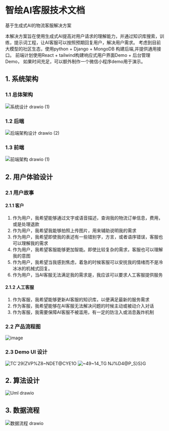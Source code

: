 # 智绘AI客服技术文档
基于生成式AI的物流客服解决方案

本解决方案旨在使用生成式AI提高对用户请求的理解能力，并通过知识库搜索，训练，提示词工程，让AI客服可以按照预期回复用户，解决用户需求。
考虑到目前大模型的社区生态，使用python + Django + MongoDB 构建后端,并提供通用接口。 前端计划使用React + tailwind构建响应式用户界面Demo + 后台管理Demo， 如果时间充足，可以额外制作一个微信小程序demo用于演示。
## 1. 系统架构
### 1.1 总体架构
![系统设计 drawio (1)](https://github.com/Nilyang404/SFX-Contest-AI-Agent/assets/63556313/a81645fd-f91a-4663-9b2e-2c41dde59060)

### 1.2 后端

![后端架构设计 drawio (2)](https://github.com/Nilyang404/SFX-Contest-AI-Agent/assets/63556313/7b5eeddd-f729-4659-8588-387273b68c42)

### 1.3 前端

![前端架构 drawio (1)](https://github.com/Nilyang404/SFX-Contest-AI-Agent/assets/63556313/ac80dfd2-344a-4a6e-83b0-64e6b468e54e)

## 2. 用户体验设计

### 2.1 用户故事

#### 2.1.1 客户
1. 作为用户，我希望能够通过文字或语音描述，查询我的物流订单信息，费用，或是处理退款
2. 作为用户，我希望我能够拍照上传图片，用来辅助说明我的需求
3. 作为用户，我希望即使我的表述有一些错别字，方言，或者语序错误，客服也可以理解我的需求
4. 作为用户，我希望客服能够更加智能。即使比较复杂的需求，客服也可以理解我的意图
5. 作为用户，我希望当我感到焦虑，着急的时候客服可以安抚我的情绪而不是冷冰冰的机械式回复。
6. 作为用户，当AI客服无法满足我的需求是，我应该可以要求人工客服提供服务

#### 2.1.2 人工客服
1. 作为客服，我希望能够更新AI客服的知识库，以便满足最新的服务需求
2. 作为客服，我希望能够在AI客服无法解决问题的时候主动或被动介入对话
3. 作为客服，我需要保障AI客服不被滥用，有一定的防注入或消息轰炸机制

### 2.2 产品流程图
![image](https://github.com/Nilyang404/SFX-Contest-AI-Agent/assets/63556313/14b11284-ed3c-4671-8879-8a152e35bb42)

### 2.3 Demo UI 设计
![TC`29(ZVP%Z8~NDET@CYE1O](https://github.com/Nilyang404/SFX-Contest-AI-Agent/assets/63556313/3b2f64e7-7b7a-40f5-8f00-f95fd55a4dc1)
![~49~14_TG NJ%D4@P_S}S}G](https://github.com/Nilyang404/SFX-Contest-AI-Agent/assets/63556313/a749a3b7-522a-4271-bfad-b21ec3e5323d)

## 2. 算法设计
![Uml drawio](https://github.com/Nilyang404/SFX-Contest-AI-Agent/assets/63556313/4aa374a8-a549-495b-aab6-ec1327cdcfd8)

## 3. 数据流程

![数据流程 drawio](https://github.com/Nilyang404/SFX-Contest-AI-Agent/assets/63556313/5b846283-d5a1-43ba-b45a-2bc75dc9f965)

